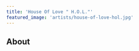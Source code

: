 ```yaml
---
title: 'House Of Love " H.O.L."'
featured_image: 'artists/house-of-love-hol.jpg'
---
```


## About


